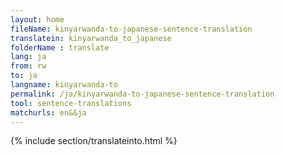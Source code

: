 ```yaml
---
layout: home
fileName: kinyarwanda-to-japanese-sentence-translation
translatein: kinyarwanda_to_japanese
folderName : translate
lang: ja
from: rw
to: ja
langname: kinyarwanda-to
permalink: /ja/kinyarwanda-to-japanese-sentence-translation
tool: sentence-translations
matchurls: en&&ja
---
```

{% include section/translateinto.html %}
